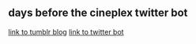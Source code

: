 ## days before the cineplex twitter bot

[link to tumblr blog](https://daysbeforethecineplex.tumblr.com/)
[link to twitter bot](https://twitter.com/dbcineplex_bot)
